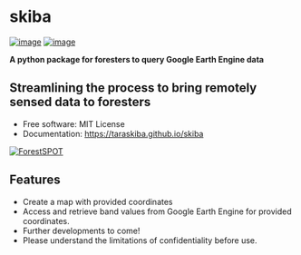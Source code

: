 # skiba


[![image](https://img.shields.io/pypi/v/skiba.svg)](https://pypi.python.org/pypi/skiba)
[![image](https://img.shields.io/conda/vn/conda-forge/skiba.svg)](https://anaconda.org/conda-forge/skiba)


**A python package for foresters to query Google Earth Engine data**
## Streamlining the process to bring remotely sensed data to foresters


-   Free software: MIT License
-   Documentation: https://taraskiba.github.io/skiba


[![ForestSPOT](docs/files/logo.png)](https://github.com/taraskiba/skiba)



## Features

-   Create a map with provided coordinates
-   Access and retrieve band values from Google Earth Engine for provided coordinates.
-   Further developments to come!
-   Please understand the limitations of confidentiality before use.